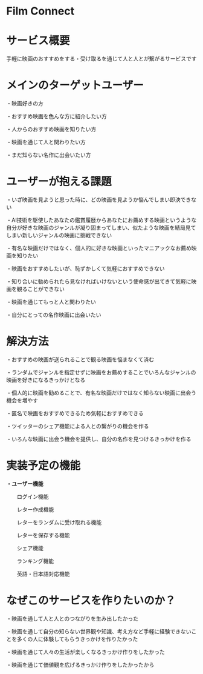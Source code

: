 # Film Connect
# サービス概要
手軽に映画のおすすめをする・受け取るを通じて人と人とが繋がるサービスです

# メインのターゲットユーザー
・映画好きの方

・おすすめ映画を色んな方に紹介したい方

・人からのおすすめ映画を知りたい方

・映画を通じて人と関わりたい方

・まだ知らない名作に出会いたい方


# ユーザーが抱える課題

・いざ映画を見ようと思った時に、どの映画を見ようか悩んでしまい即決できない

・AI技術を駆使したあなたの鑑賞履歴からあなたにお薦めする映画というような自分が好きな映画のジャンルが凝り固まってしまい、似たような映画を結局見てしまい新しいジャンルの映画に挑戦できない

・有名な映画だけではなく、個人的に好きな映画といったマニアックなお薦め映画を知りたい

・映画をおすすめしたいが、恥ずかしくて気軽におすすめできない

・知り合いに勧められたら見なければいけないという使命感が出てきて気軽に映画を観ることができない

・映画を通じてもっと人と関わりたい

・自分にとっての名作映画に出会いたい


# 解決方法

・おすすめの映画が送られることで観る映画を悩まなくて済む

・ランダムでジャンルを指定せずに映画をお薦めすることでいろんなジャンルの映画を好きになるきっかけとなる

・個人的に映画を勧めることで、有名な映画だけではなく知らない映画に出会う機会を増やす

・匿名で映画をおすすめできるため気軽におすすめできる

・ツイッターのシェア機能による人との繋がりの機会を作る

・いろんな映画に出会う機会を提供し、自分の名作を見つけるきっかけを作る

# 実装予定の機能

**・ユーザー機能**

　　ログイン機能

　　レター作成機能

　　レターをランダムに受け取れる機能

　　レターを保存する機能

　　シェア機能

　　ランキング機能

　　英語・日本語対応機能


# なぜこのサービスを作りたいのか？

・映画を通して人と人とのつながりを生み出したかった

・映画を通して自分の知らない世界観や知識、考え方など手軽に経験できないことを多くの人に体験してもらうきっかけを作りたかった

・映画を通じて人々の生活が楽しくなるきっかけ作りをしたかった

・映画を通じて価値観を広げるきっかけ作りをしたかったから

